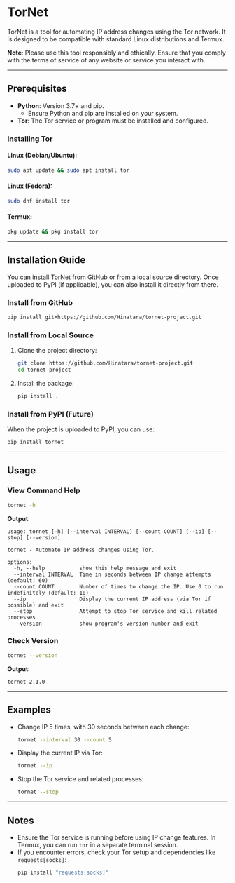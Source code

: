 # TorNet

TorNet is a tool for automating IP address changes using the Tor network. It is designed to be compatible with standard Linux distributions and Termux.

**Note**: Please use this tool responsibly and ethically. Ensure that you comply with the terms of service of any website or service you interact with.

---

## Prerequisites

- **Python**: Version 3.7+ and pip.
  - Ensure Python and pip are installed on your system.
- **Tor**: The Tor service or program must be installed and configured.

### Installing Tor

#### Linux (Debian/Ubuntu):
```bash
sudo apt update && sudo apt install tor
```

#### Linux (Fedora):
```bash
sudo dnf install tor
```

#### Termux:
```bash
pkg update && pkg install tor
```

---

## Installation Guide

You can install TorNet from GitHub or from a local source directory. Once uploaded to PyPI (if applicable), you can also install it directly from there.

### Install from GitHub
```bash
pip install git+https://github.com/Hinatara/tornet-project.git
```

### Install from Local Source
1. Clone the project directory:
    ```bash
    git clone https://github.com/Hinatara/tornet-project.git
    cd tornet-project
    ```
2. Install the package:
    ```bash
    pip install .
    ```

### Install from PyPI (Future)
When the project is uploaded to PyPI, you can use:
```bash
pip install tornet
```

---

## Usage

### View Command Help
```bash
tornet -h
```

**Output**:
```
usage: tornet [-h] [--interval INTERVAL] [--count COUNT] [--ip] [--stop] [--version]

tornet - Automate IP address changes using Tor.

options:
  -h, --help           show this help message and exit
  --interval INTERVAL  Time in seconds between IP change attempts (default: 60)
  --count COUNT        Number of times to change the IP. Use 0 to run indefinitely (default: 10)
  --ip                 Display the current IP address (via Tor if possible) and exit
  --stop               Attempt to stop Tor service and kill related processes
  --version            show program's version number and exit
```

### Check Version
```bash
tornet --version
```

**Output**:
```
tornet 2.1.0
```

---

## Examples

- Change IP 5 times, with 30 seconds between each change:
    ```bash
    tornet --interval 30 --count 5
    ```

- Display the current IP via Tor:
    ```bash
    tornet --ip
    ```

- Stop the Tor service and related processes:
    ```bash
    tornet --stop
    ```

---

## Notes

- Ensure the Tor service is running before using IP change features. In Termux, you can run `tor` in a separate terminal session.
- If you encounter errors, check your Tor setup and dependencies like `requests[socks]`:
    ```bash
    pip install "requests[socks]"
    ```
